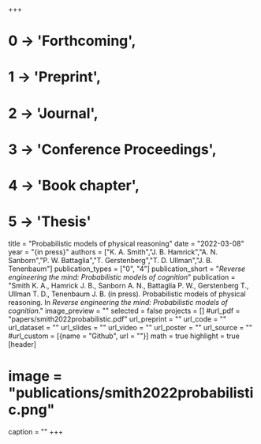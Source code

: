 +++
# 0 -> 'Forthcoming',
# 1 -> 'Preprint',
# 2 -> 'Journal',
# 3 -> 'Conference Proceedings',
# 4 -> 'Book chapter',
# 5 -> 'Thesis'

title = "Probabilistic models of physical reasoning"
date = "2022-03-08"
year = "{in press}"
authors = ["K. A. Smith","J. B. Hamrick","A. N. Sanborn","P. W. Battaglia","T. Gerstenberg","T. D. Ullman","J. B. Tenenbaum"]
publication_types = ["0", "4"]
publication_short = "_Reverse engineering the mind: Probabilistic models of cognition_"
publication = "Smith K. A., Hamrick J. B., Sanborn A. N., Battaglia P. W., Gerstenberg T., Ullman T. D., Tenenbaum J. B. (in press). Probabilistic models of physical reasoning. In _Reverse engineering the mind: Probabilistic models of cognition_."
image_preview = ""
selected = false
projects = []
#url_pdf = "papers/smith2022probabilistic.pdf"
url_preprint = ""
url_code = ""
url_dataset = ""
url_slides = ""
url_video = ""
url_poster = ""
url_source = ""
#url_custom = [{name = "Github", url = ""}]
math = true
highlight = true
[header]
# image = "publications/smith2022probabilistic.png"
caption = ""
+++